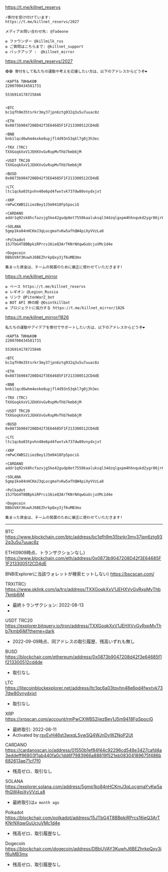 

https://t.me/killnet_reservs
```
⚡️寄付を受け付けています:
https://t.me/killnet_reservs/2027

メディアお問い合わせ先: @fadeone 

✪ ファウンダー @killmilk_rus 
✪ ご質問はこちらまで: @killnet_support 
✪ バックアップ :  @killnet_mirror
```

https://t.me/killnet_reservs/2027
```
🟢🟢 寄付をして私たちの運動や考えを応援したい方は、以下のアドレスからどうぞ❤️

⚡️КАРТА ТИНЬКОФ
2200700434581731

5536914178725846


⚡️BTC
bc1qfh9m35tsrkr3my37jpn6ztg932q3u5u7uuac8z

⚡️ETH 
0x0873b9047208D42f3E64685F1F213300512CD4dE

⚡️BNB
bnb1lqcd6whm4exke8upjfl4d93n53qkl7g0j3h3ec

⚡️TRX (TRC) 
TXXGoqkXxV1JEHXVvGvRxpMvThb7kmb6jM

⚡️USDT TRC20
TXXGoqkXxV1JEHXVvGvRxpMvThb7kmb6jM

⚡️BUSD
0x0873b9047208D42f3E64685F1F213300512CD4dE

⚡️LTC
ltc1qc6a03tpvhn48e6pd4fwxtvk737dw80vnydxjxt

⚡️XRP
rmPwCXWBS2iiezBey1J5m9418FpSpociG 

⚡️CARDANO
addr1q92sk8hcfazvjg5ke42gudp8et7550kaaluksql34dzqlgxpm4hhnqukd2ygr86jr6cgxpqcje6lfp4ksfsn4ecu7lcqxmcylj

⚡️SOLANA
5gmp1ko84nHCKmJ3qLocgmaYvKw5afhQW4piXyVVzLa8 

⚡️Polkadot
15JTbG4T8BBpkiRPrcs16ieQ3ArTKNrNXqwGuUcjuVMc1d4e

⚡️Dogecoin
DBbUVAY3KuwhJ6BEZhrkpQxy3jf6uMB3mx 

集まった資金は、チームの発展のために厳正に使わせていただきます!
```
https://t.me/killnet_mirror
```
✪ ベース https://t.me/killnet_reservs 
✪ レギオン @Legion_Russia
✪ リンク @PitonWarZ_bot
✪ BOT API 神の眼 @Osintkillbot
✪ プロジェクトに協力する https://t.me/killnet_mirror/1826
```

https://t.me/killnet_mirror/1826
```
私たちの運動やアイデアを寄付でサポートしたい方は、以下のアドレスからどうぞ❤️

⚡️КАРТА ТИНЬКОФ
2200700434581731

5536914178725846

⚡️BTC
bc1qfh9m35tsrkr3my37jpn6ztg932q3u5u7uuac8z

⚡️ETH 
0x0873b9047208D42f3E64685F1F213300512CD4dE

⚡️BNB
bnb1lqcd6whm4exke8upjfl4d93n53qkl7g0j3h3ec

⚡️TRX (TRC) 
TXXGoqkXxV1JEHXVvGvRxpMvThb7kmb6jM

⚡️USDT TRC20
TXXGoqkXxV1JEHXVvGvRxpMvThb7kmb6jM

⚡️BUSD
0x0873b9047208D42f3E64685F1F213300512CD4dE

⚡️LTC
ltc1qc6a03tpvhn48e6pd4fwxtvk737dw80vnydxjxt

⚡️XRP
rmPwCXWBS2iiezBey1J5m9418FpSpociG 

⚡️CARDANO
addr1q92sk8hcfazvjg5ke42gudp8et7550kaaluksql34dzqlgxpm4hhnqukd2ygr86jr6cgxpqcje6lfp4ksfsn4ecu7lcqxmcylj

⚡️SOLANA
5gmp1ko84nHCKmJ3qLocgmaYvKw5afhQW4piXyVVzLa8 

⚡️Polkadot
15JTbG4T8BBpkiRPrcs16ieQ3ArTKNrNXqwGuUcjuVMc1d4e

⚡️Dogecoin
DBbUVAY3KuwhJ6BEZhrkpQxy3jf6uMB3mx 

集まった資金は、チームの発展のために厳正に使わせていただきます!
```



---
BTC
https://www.blockchain.com/btc/address/bc1qfh9m35tsrkr3my37jpn6ztg932q3u5u7uuac8z

ETH(0909時点、トランザクションなし)
https://www.blockchain.com/eth/address/0x0873b9047208D42f3E64685F1F213300512CD4dE

BNB(Explorerに当該ウォレットが検索ヒットしない)
https://bscscan.com/

TRX(TRC)
https://www.oklink.com/ja/trx/address/TXXGoqkXxV1JEHXVvGvRxpMvThb7kmb6jM
- 最終トランザクション: 2022-08-13
- 
USDT TRC20
https://explorer.bitquery.io/tron/address/TXXGoqkXxV1JEHXVvGvRxpMvThb7kmb6jM?theme=dark
- 2022-09-09時点、同アドレスの取引履歴、残高いずれも無し

BUSD
https://blockchair.com/ethereum/address/0x0873b9047208d42f3e64685f1f213300512cd4de
- 取引なし

LTC
https://litecoinblockexplorer.net/address/ltc1qc6a03tpvhn48e6pd4fwxtvk737dw80vnydxjxt
- 取引なし

XRP
https://xrpscan.com/account/rmPwCXWBS2iiezBey1J5m9418FpSpociG
- 最終取引: 2022-08-11
- Activated by:[rsvEvH46st3wxqL5vwSQ4WJnDvWZNoP2Ut](https://xrpscan.com/account/rsvEvH46st3wxqL5vwSQ4WJnDvWZNoP2Ut)

CARDANO
https://cardanoscan.io/address/01550b1ef84f44c92296cd548e3427cafd4a3eddeff96803f1ab440fa0c1dd6f7983966a88819f521eb08304189675f486b682613ae71cf7f0
- 残高ゼロ、取引なし

SOLANA
https://explorer.solana.com/address/5gmp1ko84nHCKmJ3qLocgmaYvKw5afhQW4piXyVVzLa8
- 最終取引は`a month ago`

Polkadot
https://blockchair.com/polkadot/address/15JTbG4T8BBpkiRPrcs16ieQ3ArTKNrNXqwGuUcjuVMc1d4e
- 残高ゼロ、取引履歴なし

Dogecoin
https://blockchair.com/dogecoin/address/DBbUVAY3KuwhJ6BEZhrkpQxy3jf6uMB3mx
- 残高ゼロ、取引履歴なし